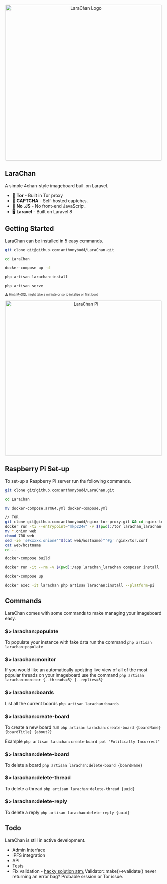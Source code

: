<p  align="center">
<img src="https://raw.githubusercontent.com/anthonybudd/LaraChan/8.x/docs/img/larachan.png" width="500" alt="LaraChan Logo">
</p>

## LaraChan
A simple 4chan-style imageboard built on Laravel. 

- 🧅 **Tor** - Built in Tor proxy
- 🤖 **CAPTCHA** - Self-hosted captchas.
- 🚫 **No .JS** - No front-end JavaScript.
- 🖥 **Laravel** - Built on Laravel 8



## Getting Started
LaraChan can be installed in 5 easy commands. 

```sh
git clone git@github.com:anthonybudd/LaraChan.git

cd LaraChan

docker-compose up -d

php artisan larachan:install

php artisan serve
```
<sub><sup>⚠️ Hint: MySQL might take a miniute or so to initalize on first boot</sub></sup>

<p  align="center">
<img src="https://raw.githubusercontent.com/anthonybudd/LaraChan/8.x/docs/img/pi.png" width="500" alt="LaraChan Pi">
</p>

## Raspberry Pi Set-up
To set-up a Raspberry Pi server run the following commands.
```sh
git clone git@github.com:anthonybudd/LaraChan.git

cd LaraChan

mv docker-compose.arm64.yml docker-compose.yml

// TOR
git clone git@github.com:anthonybudd/nginx-tor-proxy.git && cd nginx-tor-proxy
docker run -ti --entrypoint="mkp224o" -v $(pwd):/tor larachan_larachan-tor-proxy -n 1 -S 10 -d /tor [FILTER] 
mv *.onion web
chmod 700 web
sed -ie 's#xxxxx.onion#'"$(cat web/hostname)"'#g' nginx/tor.conf
cat web/hostname
cd ..

docker-compose build

docker run -it --rm -v $(pwd):/app larachan_larachan composer install

docker-compose up

docker exec -it larachan php artisan larachan:install --platform=pi
```

## Commands
LaraChan comes with some commands to make managing your imageboard easy.

### $> larachan:populate
To populate your instance with fake data run the command 
`php artisan larachan:populate`

### $> larachan:monitor
If you would like an automatically updating live view of all of the most popular threads on your imageboard use the command 
`php artisan larachan:monitor {--threads=5} {--replies=5}`

### $> larachan:boards
List all the current boards 
`php artisan larachan:boards`

### $> larachan:create-board
To create a new board run 
`php artisan larachan:create-board {boardName} {boardTitle} {about?}`

Example
`php artisan larachan:create-board pol "Politically Incorrect"`

### $> larachan:delete-board
To delete a board 
`php artisan larachan:delete-board {boardName}`

### $> larachan:delete-thread
To delete a thread 
`php artisan larachan:delete-thread {uuid}`

### $> larachan:delete-reply
To delete a reply
`php artisan larachan:delete-reply {uuid}`

  
## Todo
LaraChan is still in active development. 

- Admin Interface
- IPFS integration
- API
- Tests
- Fix validation - [hacky solution atm](https://github.com/anthonybudd/LaraChan/blob/8.x/packages/LaraChan/Core/src/Http/Controllers/ThreadController.php#L60), Validator::make()->validate() never returning an error bag? Probable session or Tor issue.
